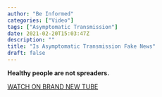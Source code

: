 ```yaml
---
author: "Be Informed"
categories: ["Video"]
tags: ["Asymptomatic Transmission"]
date: 2021-02-20T15:03:47Z
description: ""
title: "Is Asymptomatic Transmission Fake News"
draft: false
---
```


**Healthy people are not spreaders.**  

[WATCH ON BRAND NEW TUBE](https://brandnewtube.com/watch/is-asymptomatic-transmission-fake-news-volume-1-10-feb-2021_g2TPaw5u7bx7tzM.html)
